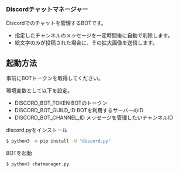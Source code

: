### Discordチャットマネージャー

Discordでのチャットを管理するBOTです。

- 指定したチャンネルのメッセージを一定時間後に自動で削除します。
- 絵文字のみが投稿された場合に、その拡大画像を送信します。

## 起動方法

事前にBOTトークンを取得してください。

環境変数として以下を設定。

- DISCORD\_BOT\_TOKEN	BOTのトークン
- DISCORD\_BOT\_GUILD\_ID	BOTを利用するサーバーのID
- DISCORD\_BOT\_CHANNEL\_ID	メッセージを管理したいチャンネルID

discord.pyをインストール
```bash
$ python3 -m pip install -U "discord.py"
```

BOTを起動
```bash
$ python3 chatmanager.py
```
